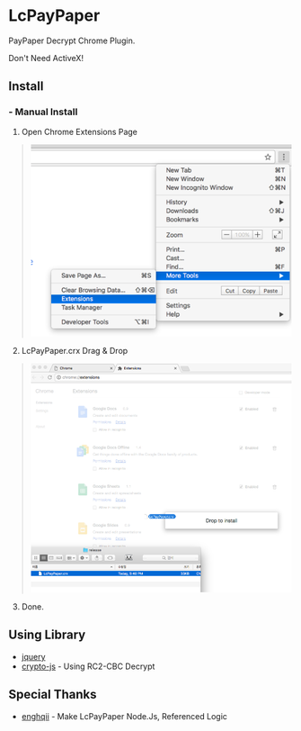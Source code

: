# LcPayPaper

PayPaper Decrypt Chrome Plugin.

Don't Need ActiveX!


## Install


### - Manual Install

1. Open Chrome Extensions Page  
> ![Step_1](./install_image/step_1.png "Step_1")

2. LcPayPaper.crx Drag & Drop
> ![Step_2](./install_image/step_2.png "Step_2")

3. Done.


## Using Library

* [jquery](https://github.com/jquery/jquery)
* [crypto-js](https://github.com/tomyun/crypto-js) - Using RC2-CBC Decrypt

## Special Thanks

* [enghqii](https://github.com/enghqii) - Make LcPayPaper Node.Js, Referenced Logic
